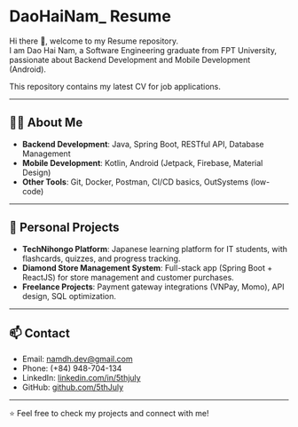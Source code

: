# DaoHaiNam_ Resume

Hi there 👋, welcome to my Resume repository.  
I am Dao Hai Nam, a Software Engineering graduate from FPT University, passionate about Backend Development and Mobile Development (Android).  

This repository contains my latest CV for job applications.  

---

## 👨‍💻 About Me
- **Backend Development**: Java, Spring Boot, RESTful API, Database Management  
- **Mobile Development**: Kotlin, Android (Jetpack, Firebase, Material Design)  
- **Other Tools**: Git, Docker, Postman, CI/CD basics, OutSystems (low-code)  

---

## 🚀 Personal Projects
- **TechNihongo Platform**: Japanese learning platform for IT students, with flashcards, quizzes, and progress tracking.  
- **Diamond Store Management System**: Full-stack app (Spring Boot + ReactJS) for store management and customer purchases.  
- **Freelance Projects**: Payment gateway integrations (VNPay, Momo), API design, SQL optimization.  

---

## 📫 Contact
- Email: namdh.dev@gmail.com  
- Phone: (+84) 948-704-134  
- LinkedIn: [linkedin.com/in/5thjuly](https://linkedin.com/in/5thjuly)  
- GitHub: [github.com/5thJuly](https://github.com/5thJuly)  

---

⭐ Feel free to check my projects and connect with me!  
